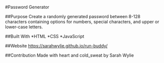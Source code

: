 #Password Generator

##Purpose
Create a randomly generated password between 8-128 characters containing options for numbers, special characters, and upper or lower-case letters.

##Built With
*HTML *CSS *JavaScript

##Website
https://sarahwylie.github.io/run-buddy/

##Contribution
Made with heart and cold_sweat by Sarah Wylie